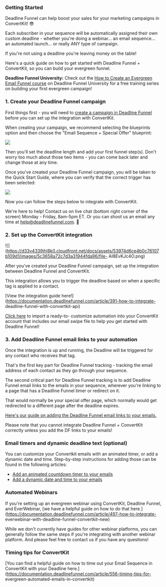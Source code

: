###  Getting Started

Deadline Funnel can help boost your sales for your marketing campaigns in
ConvertKit! 😎

Each subscriber in your sequence will be automatically assigned their own
custom deadline - whether you're doing a webinar... an email sequence... an
automated launch... or really ANY type of campaign.

If you're not using a deadline you're leaving money on the table!

Here's a quick guide on how to get started with Deadline Funnel + ConvertKit,
so you can build your evergreen funnel.

**Deadline Funnel University:** Check out the [How to Create an Evergreen
Email Funnel course](https://university.deadlinefunnel.com/courses/evergreen)
on Deadline Funnel University for a free training series on building your
first evergreen campaign!

### 1\. Create your Deadline Funnel campaign

First things first - you will need to [create a campaign in Deadline
Funnel](https://deadlinefunnel.com/promotions/create) before you can set up
the integration with ConvertKit.

When creating your campaign, we recommend selecting the blueprints option and
then choose the "Email Sequence + Special Offer" blueprint:

![](https://d33v4339jhl8k0.cloudfront.net/docs/assets/53974d6ce4b0c76107b109d1/images/5dfd10952c7d3a7e9ae5636c/file-4mxM9o3U2U.png)

Then you'll set the deadline length and add your first funnel step(s). Don't
worry too much about those two items - you can come back later and change
those at any time.

Once you've created your Deadline Funnel campaign, you will be taken to the
Quick Start Guide, where you can verify that the correct trigger has been
selected:  

![](https://d33v4339jhl8k0.cloudfront.net/docs/assets/53974d6ce4b0c76107b109d1/images/5dfd11032c7d3a7e9ae56377/file-Y7B45ZIrXI.png)

Now you can follow the steps below to integrate with ConvertKit.

We're here to help! Contact us on live chat (bottom right corner of the
screen) Monday - Friday, 8am-5pm ET. Or you can shoot us an email any time at
help@deadlinefunnel.com. 🙂

### 2\. Set up the ConvertKit integration

![](https://d33v4339jhl8k0.cloudfront.net/docs/assets/53974d6ce4b0c76107b109d1/images/5c3658a72c7d3a31944fda96/file-
AI8EvKJc4O.png)

After you've created your Deadline Funnel campaign, set up the integration
between Deadline Funnel and ConvertKit.

This integration allows you to trigger the deadline based on when a specific
tag is applied to a contact.

[View the integration guide
here!](https://documentation.deadlinefunnel.com/article/391-how-to-integrate-
deadline-funnel-with-convertkit-api)  

[Click here](https://app.convertkit.com/a/d4f55a66dd) to import a ready-to-
customize automation into your ConvertKit account that includes our email
swipe file to help you get started with Deadline Funnel!

### 3\. Add Deadline Funnel email links to your automation

Once the integration is up and running, the Deadline will be triggered for any
contact who receives that tag.

That's the first key part for Deadline Funnel tracking - tracking the email
address of each contact as they go through your sequence.

The second critical part for Deadline Funnel tracking is to add Deadline
Funnel email links to the emails in your sequence, wherever you're linking to
a page that has a Deadline Funnel timer or redirect on it.

That would normally be your special offer page, which normally would get
redirected to a different page after the deadline expires.

[Here's our guide on adding the Deadline Funnel email links to your
emails.](https://documentation.deadlinefunnel.com/article/16-expiring-links)  

Please note that you cannot integrate Deadline Funnel + ConvertKit correctly
unless you add the DF links to your emails!

### Email timers and dynamic deadline text (optional)

You can customize your Convertkit emails with an animated timer, or add a
dynamic date and time. Step-by-step instructions for adding those can be found
in the following articles:  

  * [Add an animated countdown timer to your emails](https://documentation.deadlinefunnel.com/article/279-how-to-add-email-countdown-code-to-convertkit)
  * [Add a dynamic date and time to your emails](https://documentation.deadlinefunnel.com/article/396-how-to-add-a-dynamic-date-and-time-to-convertkit-email)

### Automated Webinars

If you're setting up an evergreen webinar using ConvertKit, Deadline Funnel,
and EverWebinar, [we have a helpful guide on how to do that
here.](https://documentation.deadlinefunnel.com/article/497-how-to-integrate-
everwebinar-with-deadline-funnel-convertkit-new)

While we don't currently have guides for other webinar platforms, you can
generally follow the same steps if you're integrating with another webinar
platform. And please feel free to contact us if you have any questions!

### Timing tips for ConvertKit

[You can find a helpful guide on how to time out your Email Sequence in
ConvertKit with your Deadline
here.](https://documentation.deadlinefunnel.com/article/556-timing-tips-for-
evergreen-automated-emails-in-convertkit)  

